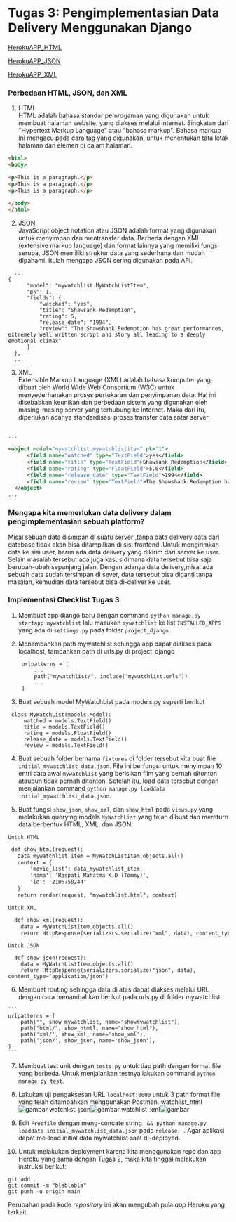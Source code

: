 # Tugas 3: Pengimplementasian Data Delivery Menggunakan Django

[HerokuAPP_HTML](https://django-tugaspbp2raspati.herokuapp.com/mywatchlist/html/)

[HerokuAPP_JSON](https://django-tugaspbp2raspati.herokuapp.com/mywatchlist/json/)

[HerokuAPP_XML](https://django-tugaspbp2raspati.herokuapp.com/mywatchlist/xml/)

### Perbedaan HTML, JSON, dan XML

1. HTML <br>
  HTML adalah bahasa standar pemrogaman yang digunakan untuk membuat halaman website, yang diakses melalui internet. Singkatan dari "Hypertext Markup Language" atau "bahasa markup". Bahasa markup ini mengacu pada cara tag yang digunakan, untuk menentukan tata letak halaman dan elemen di dalam halaman.

  ```html
  <html>
  <body>

  <p>This is a paragraph.</p>
  <p>This is a paragraph.</p>
  <p>This is a paragraph.</p>

  </body>
  </html>
  ```
 2. JSON <br>
  JavaScript object notation atau JSON adalah format yang digunakan untuk menyimpan dan mentransfer data. Berbeda dengan XML (extensive markup language) dan format lainnya yang memiliki fungsi serupa, JSON memiliki struktur data yang sederhana dan mudah dipahami. Itulah mengapa JSON sering digunakan pada API.
  
  ```
    ...
  {
        "model": "mywatchlist.MyWatchListItem",
        "pk": 1,
        "fields": {
            "watched": "yes",
            "title": "Shawsank Redemption",
            "rating": 5,
            "release_date": "1994",
            "review": "The Shawshank Redemption has great performances, extremely well written script and story all leading to a deeply emotional climax"
        }
    },
    ...
  ```
3. XML <br>
  Extensible Markup Language (XML) adalah bahasa komputer yang dibuat oleh World Wide Web Consortium (W3C) untuk menyederhanakan proses pertukaran dan penyimpanan data. Hal ini disebabkan keunikan dan perbedaan sistem yang digunakan oleh masing-masing server yang terhubung ke internet. Maka dari itu, diperlukan adanya standardisasi  proses transfer data antar server.
  
  ```xml
  
  ...
  
  <object model="mywatchlist.mywatchlistitem" pk="1">
        <field name="watched" type="TextField">yes</field>
        <field name="title" type="TextField">Shawsank Redemption</field>
        <field name="rating" type="FloatField">5.0</field>
        <field name="release_date" type="TextField">1994</field>
        <field name="review" type="TextField">The Shawshank Redemption has great performances, extremely well written script and story all leading to a                                                       deeply emotional climax</field>
    </object>
  ...
  ```
### Mengapa kita memerlukan data delivery dalam pengimplementasian sebuah platform?  

  Misal sebuah data disimpan di suatu server ,tanpa data delivery data dari database tidak akan bisa ditampilkan di sisi frontend .Untuk mengirimkan data ke sisi user, harus ada data delivery yang dikirim dari server ke user. Selain masalah tersebut ada juga kasus dimana data tersebut bisa saja berubah-ubah sepanjang jalan. Dengan adanya data delivery,misal ada sebuah data sudah tersimpan di sever, data tersebut bisa diganti tanpa masalah, kemudian data tersebut bisa di-deliver ke user.
  
### Implementasi Checklist Tugas 3

1. Membuat app django baru dengan command `python manage.py startapp mywatchlist` lalu masukan `mywatchlist` ke list `INSTALLED_APPS` yang ada di `settings.py` pada folder `project_django`.

2. Menambahkan path mywatchlist sehingga app dapat diakses pada localhost, tambahkan path di urls.py di project_django
   ```
    urlpatterns = [
        ...
        path("mywatchlist/", include("mywatchlist.urls"))
        ...
    ]
   ```
 3. Buat sebuah model MyWatchList pada models.py seperti berikut
   
   ```
    class MyWatchList(models.Model):
        watched = models.TextField()
        title = models.TextField()
        rating = models.FloatField()
        release_date = models.TextField()
        review = models.TextField()
   ```
   
 4. Buat sebuah folder bernama `fixtures` di folder tersebut kita buat file `initial_mywatchlist_data.json`. File ini berfungsi untuk menyimpan 10 entri data awal `mywatchlist` yang berisikan film yang pernah ditonton ataupun tidak pernah ditonton. Setelah itu, load data tersebut dengan menjalankan command `python manage.py loaddata initial_mywatchlist_data.json`. 
 
 5. Buat fungsi `show_json`, `show_xml`, dan `show_html` pada `views.py` yang melakukan querying models `MyWatchList` yang telah dibuat dan mereturn data berbentuk HTML, XML, dan JSON. 
 
 `Untuk HTML`<br>
 
 ```html
  def show_html(request):
    data_mywatchlist_item = MyWatchListItem.objects.all()
    context = {
        'movie_list': data_mywatchlist_item,
        'nama': 'Raspati Mahatma K.D (Tommy)',
        'id': '2106750244'
    }
    return render(request, "mywatchlist.html", context)
  ```
  
  `Untuk XML`<br>
  
  ```xml 
    def show_xml(request):
      data = MyWatchListItem.objects.all()
      return HttpResponse(serializers.serialize("xml", data), content_type="application/xml")
  ```
  
  `Untuk JSON`<br>
  
  ```
    def show_json(request):
      data = MyWatchListItem.objects.all()
      return HttpResponse(serializers.serialize("json", data), content_type="application/json")
  ```
  
  6. Membuat routing sehingga data di atas dapat diakses melalui URL dengan cara menambahkan berikut pada urls.py di folder mywatchlist
    
    ```
    urlpatterns = [
        path("", show_mywatchlist, name="showmywatchlist"),
        path("html/", show_htmtl, name="show_html"),
        path('xml/', show_xml, name='show_xml'),
        path('json/', show_json, name='show_json'),
    ]
    ```

7. Membuat test unit dengan `tests.py` untuk tiap path dengan format file yang berbeda. Untuk menjalankan testnya lakukan command `python manage.py test`.

8. Lakukan uji pengaksesan URL `localhost:8000` untuk 3 path format file yang telah ditambahkan menggunakan Postman. 
watchlist_html![gambar](https://user-images.githubusercontent.com/89284213/191653735-8e7a88fc-a97f-4d84-a330-b7b3c02c6abe.png)
watchlist_json![gambar](https://user-images.githubusercontent.com/89284213/191653770-7246ca68-057f-42cd-88ea-05363a416568.png)
watchlist_xml![gambar](https://user-images.githubusercontent.com/89284213/191653785-657c290c-c6dc-4574-a267-1a9762268ce2.png)

9. Edit `Procfile` dengan meng-concate string ` && python manage.py loaddata initial_mywatchlist_data.json` pada `release: `. Agar aplikasi dapat me-load initial data mywatchlist saat di-deployed.

10. Untuk melakukan deployment karena kita menggunakan repo dan app Heroku yang sama dengan Tugas 2, maka kita tinggal melakukan instruksi berikut:

   ```
   git add .
   git commit -m "blablabla"
   git push -u origin main
   ```

   Perubahan pada kode _repository_ ini akan mengubah pula _app_ Heroku yang terkait.

